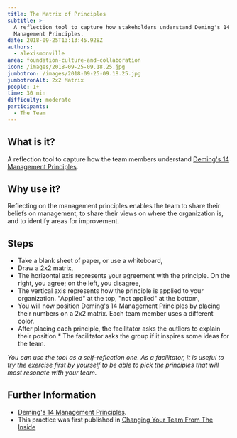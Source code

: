 ```yaml
---
title: The Matrix of Principles
subtitle: >-
  A reflection tool to capture how stakeholders understand Deming's 14
  Management Principles.
date: 2018-09-25T13:13:45.928Z
authors:
  - alexismonville
area: foundation-culture-and-collaboration
icon: /images/2018-09-25-09.18.25.jpg
jumbotron: /images/2018-09-25-09.18.25.jpg
jumbotronAlt: 2x2 Matrix
people: 1+
time: 30 min
difficulty: moderate
participants:
  - The Team
---
```

## What is it?
A reflection tool to capture how the team members understand [Deming's 14 Management Principles](https://en.wikipedia.org/wiki/W._Edwards_Deming#Key_principles).

## Why use it?
Reflecting on the management principles enables the team to share their beliefs on management, to share their views on where the organization is, and to identify areas for improvement. 

## Steps
* Take a blank sheet of paper, or use a whiteboard,
* Draw a 2x2 matrix,
* The horizontal axis represents your agreement with the principle. On the right, you agree; on the left, you disagree,
* The vertical axis represents how the principle is applied to your organization. "Applied" at the top, "not applied" at the bottom,
* You will now position Deming's 14 Management Principles by placing their numbers on a 2x2 matrix. Each team member uses a different color.
* After placing each principle, the facilitator asks the outliers to explain their position.* The facilitator asks the group if it inspires some ideas for the team.

_You can use the tool as a self-reflection one. As a facilitator, it is useful to try the exercise first by yourself to be able to pick the principles that will most resonate with your team._
## Further Information
* [Deming's 14 Management Principles](https://en.wikipedia.org/wiki/W._Edwards_Deming#Key_principles).
* This practice was first published in [Changing Your Team From The Inside](https://www.goodreads.com/book/show/40692351-changing-your-team-from-the-inside)
